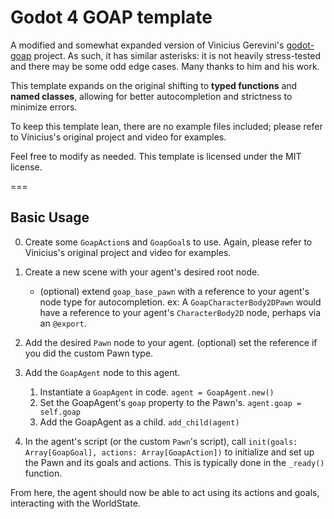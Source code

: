# Godot 4 GOAP template

A modified and somewhat expanded version of Vinicius Gerevini's [godot-goap](https://github.com/viniciusgerevini/godot-goap/) project. As such, it has similar asterisks: it is not heavily stress-tested and there may be some odd edge cases. Many thanks to him and his work.

This template expands on the original shifting to **typed functions** and **named classes**, allowing for better autocompletion and strictness to minimize errors.

To keep this template lean, there are no example files included; please refer to Vinicius's original project and video for examples. 

Feel free to modify as needed.
This template is licensed under the MIT license.

===

## Basic Usage
0. Create some `GoapAction`s and `GoapGoal`s to use. Again, please refer to Vinicius's original project and video for examples. 

1. Create a new scene with your agent's desired root node.
    - (optional) extend `goap_base_pawn` with a reference to your agent's node type for autocompletion.
    ex: A `GoapCharacterBody2DPawn` would have a reference to your agent's `CharacterBody2D` node, perhaps via an `@export`.
2. Add the desired `Pawn` node to your agent.
    (optional) set the reference if you did the custom Pawn type.
3. Add the `GoapAgent` node to this agent.
    1. Instantiate a `GoapAgent` in code. `agent = GoapAgent.new()`
    2. Set the GoapAgent's `goap` property to the Pawn's. `agent.goap = self.goap`
    3. Add the GoapAgent as a child. `add_child(agent)`
4. In the agent's script (or the custom `Pawn`'s script), call `init(goals: Array[GoapGoal], actions: Array[GoapAction])` to initialize and set up the Pawn and its goals and actions. This is typically done in the `_ready()` function.

From here, the agent should now be able to act using its actions and goals, interacting with the WorldState.
